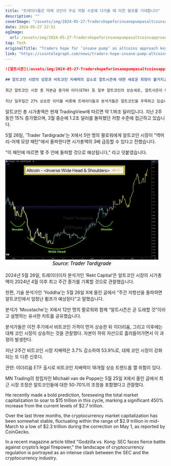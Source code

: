 ```yaml
---
title: "트레이더들은 대체 코인이 주요 저항 수준에 다가올 때 미친 펌프를 기대합니다"
description: ""
coverImage: "/assets/img/2024-05-27-Tradershopeforinsanepumpasaltcoinsapproachkeyresistancelevels_thumbnail.png"
date: 2024-05-27 22:51
ogImage: 
  url: /assets/img/2024-05-27-Tradershopeforinsanepumpasaltcoinsapproachkeyresistancelevels_thumbnail.png
tag: Tech
originalTitle: "Traders hope for ‘insane pump’ as altcoins approach key resistance levels"
link: "https://cointelegraph.com/news/traders-hope-insane-pump-altcoins-approach-key-resistance-levels"
---
```



```markdown
![알트시즌](/assets/img/2024-05-27-Tradershopeforinsanepumpasaltcoinsapproachkeyresistancelevels_thumbnail.png)

## 알트코인 시장의 성장과 비트코인 지배력의 감소로 알트시즌에 대한 새로운 희망이 불거지고 있습니다.

최근 알트코인 시장 총 자본금 증가와 이더(ETH) 등 일부 알트코인의 상승세로, 알트시즌이 다가오고 있지 않을까 하는 분석가들의 추측이 다시 나오고 있습니다.

지난 일주일간 27% 상승한 이더를 비롯해 트레이더들과 분석가들은 알트코인을 주목하고 있습니다.
```

<div class="content-ad"></div>


알트코인 총 시가총액은 현재 TradingView에 따르면 약 1.16조 달러입니다. 지난 2주 동안 15% 증가했으며, 3월 중순에 1.2조 달러를 돌파했던 저항 수준에 접근하고 있습니다.

5월 26일, 'Trader Tardigrade'는 X에서 5만 명의 팔로워에게 알트코인 시장이 "역머리-어깨 모양 패턴"에서 돌파한다면 시가총액의 3배 급등할 수 있다고 전했습니다.

"이 패턴에 따르면 몇 주 안에 돌파할 것으로 예상됩니다," 라고 덧붙였습니다.

![트레이더들은 키 저항 수준에 접근하는 알트코인들이 미쳤다고 급등할 것을 기대하고 있습니다](/assets/img/2024-05-27-Tradershopeforinsanepumpasaltcoinsapproachkeyresistancelevels_0.png)

<div class="content-ad"></div>

2024년 5월 26일, 트레이더이자 분석가인 ‘Rekt Capital’은 알트코인 시장의 시가총액이 2024년 4월 이후 최고 주간 종가를 기록할 것으로 관찰했습니다.

한편, 기술 분석가인 ‘Yoddha’는 5월 26일 X에 올린 글에서 “주간 저항선을 돌파하면 알트코인에서 엄청난 펌프가 예상된다”고 말했습니다.

분석가 ‘Moustache’는 X에서 12만 명의 팔로워와 함께 “알트시즌은 곧 도래할 것”이라고 설명하는 유사한 차트를 공유했습니다.

<div class="content-ad"></div>

분석가들은 이전 주기에서 비트코인 가격이 먼저 상승한 뒤 이더리움, 그리고 이후에는 대체 코인 시장이 상승하는 것을 관찰했다. 자본이 하위 자산으로 흘러들어가면서 이 과정이 발생한다.

지난 2주간 비트코인 시장 지배력은 3.7% 감소하여 53.9%로, 대체 코인 시장이 강화되는 또 다른 신호다.

관련: 이더리움 ETF 출시로 비트코인 지배력이 18개월 상승 트렌드를 깰 위험이 있다.

MN Trading의 창립자인 Michaël van de Poppe는 5월 25일 X에서 올린 글에서 최근 시장 조정은 알트코인들에 대한 50-70%의 조정을 포함했다고 관찰했다.

<div class="content-ad"></div>

He recently made a bold prediction, foreseeing the total market capitalization to soar to $15 trillion in this cycle, marking a significant 450% increase from the current levels of $2.7 trillion.

Over the last three months, the cryptocurrency market capitalization has been somewhat stable, fluctuating within the range of $2.9 trillion in mid-March to a low of $2.3 trillion during the correction on May 1, as reported by CoinGecko.

In a recent magazine article titled "Godzilla vs. Kong: SEC faces fierce battle against crypto’s legal firepower," the landscape of cryptocurrency regulation is portrayed as an intense clash between the SEC and the cryptocurrency industry.